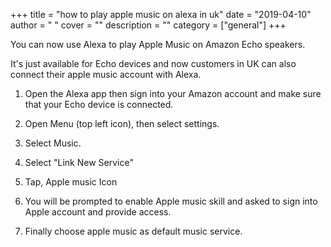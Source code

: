 
+++
title = "how to play apple music on alexa in uk"
date = "2019-04-10"
author = " "
cover = ""
description = ""
category = ["general"]
+++

 You can now use Alexa to play Apple Music on Amazon Echo speakers.

 It's just available for Echo devices and now customers in UK can also connect their apple music account with Alexa.

 1. Open the Alexa app then sign into your Amazon account and make sure that your Echo device is connected.

 2. Open Menu (top left icon), then select settings.

 3. Select Music.

 4. Select "Link New Service"

 5. Tap, Apple music Icon

 6. You will be prompted to enable Apple music skill and asked to sign into Apple account and provide access.

 7. Finally choose apple music as default music service. 



